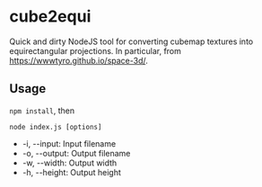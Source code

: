 # cube2equi

Quick and dirty NodeJS tool for converting cubemap textures into equirectangular projections. In particular, from https://wwwtyro.github.io/space-3d/.

## Usage

`npm install`, then

`node index.js [options]`

- -i, --input: Input filename
- -o, --output: Output filename
- -w, --width: Output width
- -h, --height: Output height